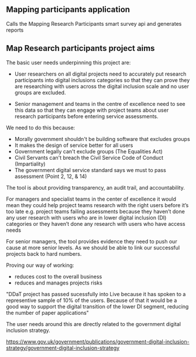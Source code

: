 ## Mapping participants application

Calls the Mapping Research Participants smart survey api and generates reports

## Map Research participants project aims

The basic user needs underpinning this project are:

* User researchers on all digital projects need to accurately put research participants into digital inclusions categories so that they can prove they are researching with users across the digital inclusion scale and no user groups are excluded.

* Senior management and teams in the centre of excellence need to see this data so that they can engage with project teams about user research participants before entering service assessments.

We need to do this because:

* Morally government shouldn't be building software that excludes groups
* It makes the design of service better for all users
* Government legally can't exclude groups (The Equalities Act)
* Civil Servants can't breach the Civil Service Code of Conduct (Impartiality)
* The government digital service standard says we must to pass assessment (Point 2, 12, & 14)

The tool is about providing transparency, an audit trail, and accountability.

For managers and specialist teams in the center of excellence it would mean they could help project teams research with the right users before it’s too late e.g. project teams failing assessments because they haven’t done any user research with users who are in lower digital inclusion (DI) categories or they haven’t done any research with users who have access needs

For senior managers, the tool provides evidence they need to push our cause at more senior levels. As we should be able to link our successful projects back to hard numbers.

Proving our way of working:
* reduces cost to the overall business
* reduces and manages projects risks

"DDaT project has passed sucessfully into Live because it has spoken to a representive sample of 10% of the users. Because of that it would be a good way to support the digital transition of the lower DI segment, reducing the number of paper applications"

The user needs around this are directly related to the government digital inclusion strategy.

https://www.gov.uk/government/publications/government-digital-inclusion-strategy/government-digital-inclusion-strategy
